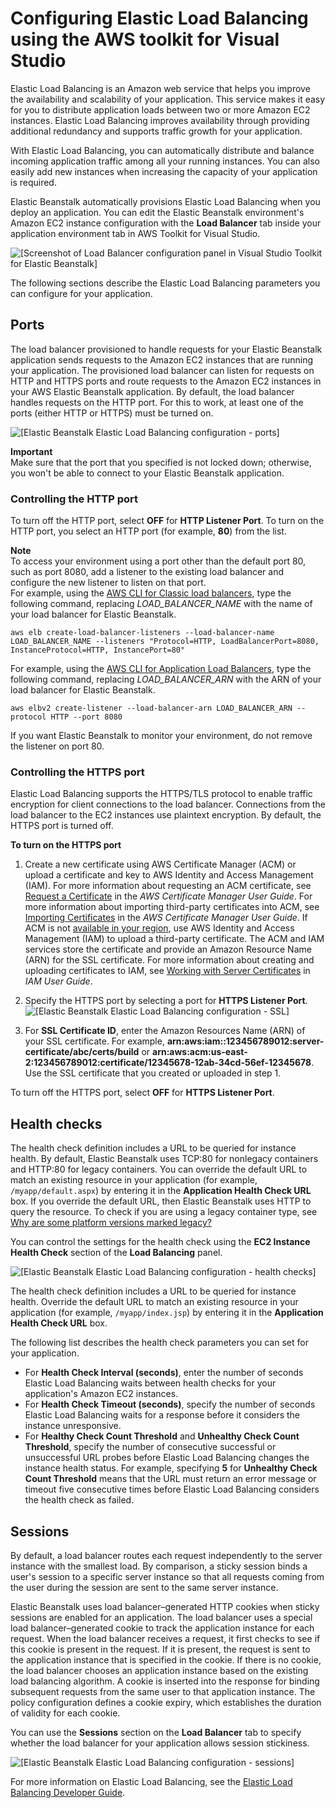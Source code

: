# Configuring Elastic Load Balancing using the AWS toolkit for Visual Studio<a name="create_deploy_NET-linux.managing.elb"></a>

Elastic Load Balancing is an Amazon web service that helps you improve the availability and scalability of your application\. This service makes it easy for you to distribute application loads between two or more Amazon EC2 instances\. Elastic Load Balancing improves availability through providing additional redundancy and supports traffic growth for your application\. 

 With Elastic Load Balancing, you can automatically distribute and balance incoming application traffic among all your running instances\. You can also easily add new instances when increasing the capacity of your application is required\.

 Elastic Beanstalk automatically provisions Elastic Load Balancing when you deploy an application\. You can edit the Elastic Beanstalk environment's Amazon EC2 instance configuration with the **Load Balancer** tab inside your application environment tab in AWS Toolkit for Visual Studio\.

![\[Screenshot of Load Balancer configuration panel in Visual Studio Toolkit for Elastic Beanstalk\]](http://docs.aws.amazon.com/elasticbeanstalk/latest/dg/images/aeb-vs-linux-loadbalancer.png)

 The following sections describe the Elastic Load Balancing parameters you can configure for your application\.

## Ports<a name="create_deploy_NET-linux.managing.elb.ports"></a>

The load balancer provisioned to handle requests for your Elastic Beanstalk application sends requests to the Amazon EC2 instances that are running your application\. The provisioned load balancer can listen for requests on HTTP and HTTPS ports and route requests to the Amazon EC2 instances in your AWS Elastic Beanstalk application\. By default, the load balancer handles requests on the HTTP port\. For this to work, at least one of the ports \(either HTTP or HTTPS\) must be turned on\.

![\[Elastic Beanstalk Elastic Load Balancing configuration - ports\]](http://docs.aws.amazon.com/elasticbeanstalk/latest/dg/images/aeb-vs-loadbalancer-ports.png)

**Important**  
Make sure that the port that you specified is not locked down; otherwise, you won't be able to connect to your Elastic Beanstalk application\.

### Controlling the HTTP port<a name="create_deploy_NET-linux.managing.elb.ports.http"></a>

To turn off the HTTP port, select **OFF** for **HTTP Listener Port**\. To turn on the HTTP port, you select an HTTP port \(for example, **80**\) from the list\.

**Note**  
To access your environment using a port other than the default port 80, such as port 8080, add a listener to the existing load balancer and configure the new listener to listen on that port\.  
For example, using the [AWS CLI for Classic load balancers](https://docs.aws.amazon.com/cli/latest/reference/elb/create-load-balancer-listeners.html), type the following command, replacing *LOAD\_BALANCER\_NAME* with the name of your load balancer for Elastic Beanstalk\.  

```
aws elb create-load-balancer-listeners --load-balancer-name LOAD_BALANCER_NAME --listeners "Protocol=HTTP, LoadBalancerPort=8080, InstanceProtocol=HTTP, InstancePort=80"
```
For example, using the [AWS CLI for Application Load Balancers](https://docs.aws.amazon.com/cli/latest/reference/elbv2/create-listener.html), type the following command, replacing *LOAD\_BALANCER\_ARN* with the ARN of your load balancer for Elastic Beanstalk\.  

```
aws elbv2 create-listener --load-balancer-arn LOAD_BALANCER_ARN --protocol HTTP --port 8080
```
If you want Elastic Beanstalk to monitor your environment, do not remove the listener on port 80\.

### Controlling the HTTPS port<a name="create_deploy_NET-linux.managing.elb.ports.https"></a>

Elastic Load Balancing supports the HTTPS/TLS protocol to enable traffic encryption for client connections to the load balancer\. Connections from the load balancer to the EC2 instances use plaintext encryption\. By default, the HTTPS port is turned off\.

**To turn on the HTTPS port**

1. Create a new certificate using AWS Certificate Manager \(ACM\) or upload a certificate and key to AWS Identity and Access Management \(IAM\)\. For more information about requesting an ACM certificate, see [Request a Certificate](https://docs.aws.amazon.com/acm/latest/userguide/gs-acm-request.html) in the *AWS Certificate Manager User Guide*\. For more information about importing third\-party certificates into ACM, see [Importing Certificates](https://docs.aws.amazon.com/acm/latest/userguide/import-certificate.html) in the *AWS Certificate Manager User Guide*\. If ACM is not [available in your region](https://docs.aws.amazon.com/general/latest/gr/acm.html), use AWS Identity and Access Management \(IAM\) to upload a third\-party certificate\. The ACM and IAM services store the certificate and provide an Amazon Resource Name \(ARN\) for the SSL certificate\. For more information about creating and uploading certificates to IAM, see [Working with Server Certificates](https://docs.aws.amazon.com/IAM/latest/UserGuide/ManagingServerCerts.html) in *IAM User Guide*\.

1. Specify the HTTPS port by selecting a port for **HTTPS Listener Port**\.  
![\[Elastic Beanstalk Elastic Load Balancing configuration - SSL\]](http://docs.aws.amazon.com/elasticbeanstalk/latest/dg/images/aeb-vs-elb-ssl.png)

1. For **SSL Certificate ID**, enter the Amazon Resources Name \(ARN\) of your SSL certificate\. For example, **arn:aws:iam::123456789012:server\-certificate/abc/certs/build** or **arn:aws:acm:us\-east\-2:123456789012:certificate/12345678\-12ab\-34cd\-56ef\-12345678**\. Use the SSL certificate that you created or uploaded in step 1\.

To turn off the HTTPS port, select **OFF** for **HTTPS Listener Port**\.

## Health checks<a name="create_deploy_NET-linux.managing.elb.healthchecks"></a>

The health check definition includes a URL to be queried for instance health\. By default, Elastic Beanstalk uses TCP:80 for nonlegacy containers and HTTP:80 for legacy containers\. You can override the default URL to match an existing resource in your application \(for example, `/myapp/default.aspx`\) by entering it in the **Application Health Check URL** box\. If you override the default URL, then Elastic Beanstalk uses HTTP to query the resource\. To check if you are using a legacy container type, see [Why are some platform versions marked legacy?](using-features.migration.md#using-features.migration.why)

 You can control the settings for the health check using the **EC2 Instance Health Check** section of the **Load Balancing** panel\.

![\[Elastic Beanstalk Elastic Load Balancing configuration - health checks\]](http://docs.aws.amazon.com/elasticbeanstalk/latest/dg/images/aeb-vs-loadbalancer-healthcheck.png)

The health check definition includes a URL to be queried for instance health\. Override the default URL to match an existing resource in your application \(for example, `/myapp/index.jsp`\) by entering it in the **Application Health Check URL** box\. 

The following list describes the health check parameters you can set for your application\. 
+ For **Health Check Interval \(seconds\)**, enter the number of seconds Elastic Load Balancing waits between health checks for your application's Amazon EC2 instances\.
+  For **Health Check Timeout \(seconds\)**, specify the number of seconds Elastic Load Balancing waits for a response before it considers the instance unresponsive\.
+ For **Healthy Check Count Threshold** and **Unhealthy Check Count Threshold**, specify the number of consecutive successful or unsuccessful URL probes before Elastic Load Balancing changes the instance health status\. For example, specifying **5** for **Unhealthy Check Count Threshold** means that the URL must return an error message or timeout five consecutive times before Elastic Load Balancing considers the health check as failed\.

## Sessions<a name="create_deploy_NET-linux.managing.elb.sessions"></a>

By default, a load balancer routes each request independently to the server instance with the smallest load\. By comparison, a sticky session binds a user's session to a specific server instance so that all requests coming from the user during the session are sent to the same server instance\. 

 Elastic Beanstalk uses load balancer–generated HTTP cookies when sticky sessions are enabled for an application\. The load balancer uses a special load balancer–generated cookie to track the application instance for each request\. When the load balancer receives a request, it first checks to see if this cookie is present in the request\. If it is present, the request is sent to the application instance that is specified in the cookie\. If there is no cookie, the load balancer chooses an application instance based on the existing load balancing algorithm\. A cookie is inserted into the response for binding subsequent requests from the same user to that application instance\. The policy configuration defines a cookie expiry, which establishes the duration of validity for each cookie\. 

You can use the **Sessions** section on the **Load Balancer** tab to specify whether the load balancer for your application allows session stickiness\.

![\[Elastic Beanstalk Elastic Load Balancing configuration - sessions\]](http://docs.aws.amazon.com/elasticbeanstalk/latest/dg/images/aeb-vs-loadbalancer-sessions.png)

 For more information on Elastic Load Balancing, see the [Elastic Load Balancing Developer Guide](http://docs.aws.amazon.com/ElasticLoadBalancing/latest/DeveloperGuide/)\. 